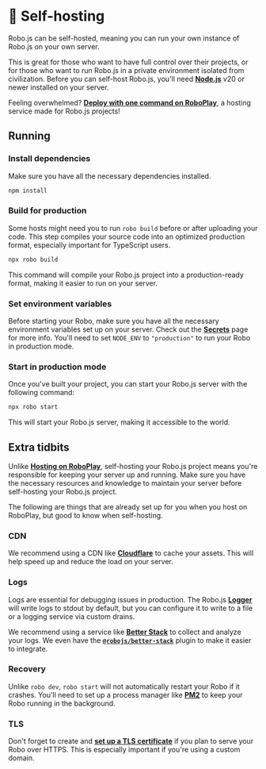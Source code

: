 # 🔨 Self-hosting

Robo.js can be self-hosted, meaning you can run your own instance of Robo.js on your own server.

This is great for those who want to have full control over their projects, or for those who want to run Robo.js in a private environment isolated from civilization. Before you can self-host Robo.js, you'll need **[Node.js](https://nodejs.org)** v20 or newer installed on your server.

Feeling overwhelmed? **[Deploy with one command on RoboPlay](./roboplay)**, a hosting service made for Robo.js projects!

## Running

### Install dependencies

Make sure you have all the necessary dependencies installed.

```bash
npm install
```

### Build for production

Some hosts might need you to run `robo build` before or after uploading your code. This step compiles your source code into an optimized production format, especially important for TypeScript users.

```bash
npx robo build
```

This command will compile your Robo.js project into a production-ready format, making it easier to run on your server.

### Set environment variables

Before starting your Robo, make sure you have all the necessary environment variables set up on your server. Check out the **[Secrets](/docs/basics/secrets)** page for more info. You'll need to set `NODE_ENV` to `"production"` to run your Robo in production mode.

### Start in production mode

Once you've built your project, you can start your Robo.js server with the following command:

```bash
npx robo start
```

This will start your Robo.js server, making it accessible to the world.

## Extra tidbits

Unlike **[Hosting on RoboPlay](./roboplay)**, self-hosting your Robo.js project means you're responsible for keeping your server up and running. Make sure you have the necessary resources and knowledge to maintain your server before self-hosting your Robo.js project.

The following are things that are already set up for you when you host on RoboPlay, but good to know when self-hosting.

### CDN

We recommend using a CDN like **[Cloudflare](https://www.cloudflare.com/)** to cache your assets. This will help speed up and reduce the load on your server.

### Logs

Logs are essential for debugging issues in production. The Robo.js **[Logger](/docs/advanced/logger)** will write logs to stdout by default, but you can configure it to write to a file or a logging service via custom drains.

We recommend using a service like **[Better Stack](https://betterstack.com/logs)** to collect and analyze your logs. We even have the **[`@robojs/better-stack`](https://github.com/Wave-Play/robo.js/tree/main/packages/plugin-better-stack)** plugin to make it easier to integrate.

### Recovery

Unlike `robo dev`, `robo start` will not automatically restart your Robo if it crashes. You'll need to set up a process manager like **[PM2](https://pm2.keymetrics.io/)** to keep your Robo running in the background.

### TLS

Don't forget to create and **[set up a TLS certificate](https://letsencrypt.org/)** if you plan to serve your Robo over HTTPS. This is especially important if you're using a custom domain.
